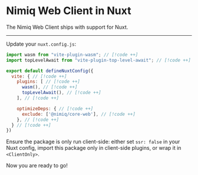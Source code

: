 # Nimiq Web Client in Nuxt

The Nimiq Web Client ships with support for Nuxt.

---

<!--@include: ./_installation-vite.md-->


Update your `nuxt.config.js`:

```javascript 
import wasm from "vite-plugin-wasm"; // [!code ++]
import topLevelAwait from "vite-plugin-top-level-await"; // [!code ++]

export default defineNuxtConfig({
  vite: { // [!code ++]
    plugins: [ // [!code ++]
      wasm(), // [!code ++]
      topLevelAwait(), // [!code ++]
    ], // [!code ++]

    optimizeDeps: { // [!code ++]
      exclude: ['@nimiq/core-web'], // [!code ++]
    }, // [!code ++]
  } // [!code ++]
})
```

<Callout type="warning">

Ensure the package is only run client-side: either set `ssr: false` in your Nuxt config, import this package only in client-side plugins, or wrap it in `<ClientOnly>`.

</Callout>

Now you are ready to go!

<!--@include: ../_demo.md-->

<!--@include: ./_contribute.md-->
